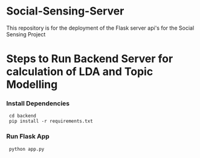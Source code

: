 # Social-Sensing-Server
This repository is for the deployment of the Flask server api's for the Social Sensing Project

# Steps to Run Backend Server for calculation of LDA and Topic Modelling 
 
 ### Install Dependencies
```
 cd backend
 pip install -r requirements.txt
```
### Run Flask App

```
 python app.py
```

